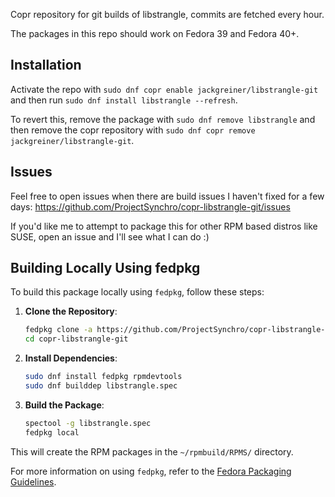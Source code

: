 Copr repository for git builds of libstrangle, commits are fetched every hour.

The packages in this repo should work on Fedora 39 and Fedora 40+.



## Installation 

Activate the repo with `sudo dnf copr enable jackgreiner/libstrangle-git` and then run `sudo dnf install libstrangle --refresh`.

To revert this, remove the package with `sudo dnf remove libstrangle` and then remove the copr repository with `sudo dnf copr remove jackgreiner/libstrangle-git`.


## Issues

Feel free to open issues when there are build issues I haven't fixed for a few days: https://github.com/ProjectSynchro/copr-libstrangle-git/issues

If you'd like me to attempt to package this for other RPM based distros like SUSE, open an issue and I'll see what I can do :)


## Building Locally Using fedpkg

To build this package locally using `fedpkg`, follow these steps:

1. **Clone the Repository**:
    ```sh
    fedpkg clone -a https://github.com/ProjectSynchro/copr-libstrangle-git.git
    cd copr-libstrangle-git
    ```

2. **Install Dependencies**:
    ```sh
    sudo dnf install fedpkg rpmdevtools
    sudo dnf builddep libstrangle.spec
    ```

3. **Build the Package**:
    ```sh
    spectool -g libstrangle.spec
    fedpkg local
    ```

This will create the RPM packages in the `~/rpmbuild/RPMS/` directory.

For more information on using `fedpkg`, refer to the [Fedora Packaging Guidelines](https://docs.fedoraproject.org/en-US/packaging-guidelines/).